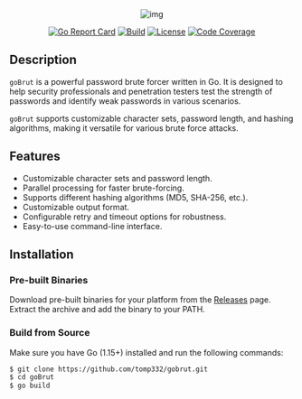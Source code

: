 <div align="center"> 
  <img alt="img" src="https://github.com/tomp332/gobrute/assets/47506972/ea8ea660-867b-46fa-9439-0d7eb7b6c8b3" />

[![Go Report Card](https://goreportcard.com/badge/github.com/tomp332/gobrute?branch=main)](https://goreportcard.com/report/github.com/tomp332/gobrute)
[![Build](https://github.com/tomp332/gobrute/actions/workflows/main.yml/badge.svg)](https://github.com/tomp332/gobrute/actions/workflows/main.yml)
[![License](https://img.shields.io/github/license/tomp332/gobrute.svg)](https://github.com/tomp332/gobrute/blob/main/LICENSE.md)
[![Code Coverage](https://codecov.io/gh/tomp332/gobrute/settings/badge.svg)](https://codecov.io/gh/tomp332/gobrute?branch=main)
</div>

## Description

`goBrut` is a powerful password brute forcer written in Go. It is designed to help security professionals and penetration testers test the strength of passwords and identify weak passwords in various scenarios.

`goBrut` supports customizable character sets, password length, and hashing algorithms, making it versatile for various brute force attacks.

## Features

- Customizable character sets and password length.
- Parallel processing for faster brute-forcing.
- Supports different hashing algorithms (MD5, SHA-256, etc.).
- Customizable output format.
- Configurable retry and timeout options for robustness.
- Easy-to-use command-line interface.

## Installation

### Pre-built Binaries

Download pre-built binaries for your platform from the [Releases](https://github.com/your-username/gobrut/releases) page. Extract the archive and add the binary to your PATH.

### Build from Source

Make sure you have Go (1.15+) installed and run the following commands:

```bash
$ git clone https://github.com/tomp332/gobrut.git
$ cd goBrut
$ go build

